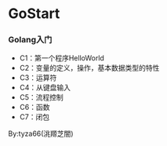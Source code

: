 # GoStart
### Golang入门

- C1：第一个程序HelloWorld
- C2：变量的定义，操作，基本数据类型的特性
- C3：运算符
- C4：从键盘输入
- C5：流程控制
- C6：函数
- C7：闭包

By:tyza66(洮羱芝闇)
